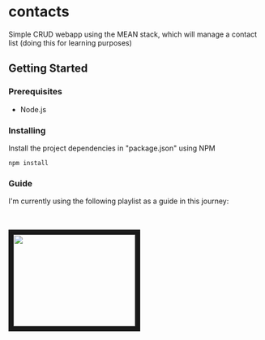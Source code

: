 # contacts
Simple CRUD webapp using the MEAN stack, which will manage a contact list (doing this for learning purposes) 

## Getting Started

### Prerequisites
* Node.js

### Installing

Install the project dependencies in "package.json" using NPM

```
npm install
```


### Guide
I'm currently using the following playlist as a guide in this journey:

<br><br>
<a href="https://www.youtube.com/playlist?list=PLX2HoWE32I8Nkzw2TqcifObuhgJZz8a0U
" target="_blank"><img src="http://img.youtube.com/vi/kHV7gOHvNdk/0.jpg" width="240" height="180" border="10" /></a>